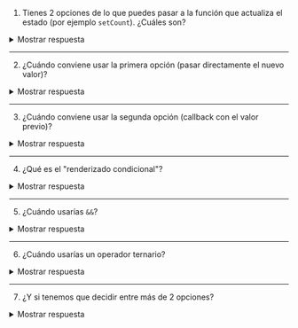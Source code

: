 1. Tienes 2 opciones de lo que puedes pasar a la función que actualiza el estado (por ejemplo `setCount`). ¿Cuáles son?
<details>
<summary>Mostrar respuesta</summary>

1. Pasar el **nuevo valor de estado** que queremos usar como reemplazo del anterior.  
2. Pasar una **función callback**. Esta recibe el valor anterior de estado como parámetro y nos permite calcular el nuevo valor a partir de él.  
</details>

---

2. ¿Cuándo conviene usar la primera opción (pasar directamente el nuevo valor)?
<details>
<summary>Mostrar respuesta</summary>
Cuando no nos importa el valor anterior, simplemente queremos establecer un nuevo valor fijo.  
</details>

---

3. ¿Cuándo conviene usar la segunda opción (callback con el valor previo)?
<details>
<summary>Mostrar respuesta</summary>
Cuando necesitamos conocer el valor anterior del estado para calcular el nuevo.  
</details>

---

4. ¿Qué es el "renderizado condicional"?
<details>
<summary>Mostrar respuesta</summary>
Cuando queremos que algo se muestre en la página solo bajo cierta condición.  
</details>

---

5. ¿Cuándo usarías `&&`?
<details>
<summary>Mostrar respuesta</summary>
Cuando queremos mostrar **algo o nada** dependiendo de una condición.  
</details>

---

6. ¿Cuándo usarías un operador ternario?
<details>
<summary>Mostrar respuesta</summary>
Cuando necesitamos elegir entre **2 opciones distintas** para mostrar.  
</details>

---

7. ¿Y si tenemos que decidir entre más de 2 opciones?
<details>
<summary>Mostrar respuesta</summary>
Podemos usar una cadena de **if...else if...else** o una sentencia **switch**.  
</details>
